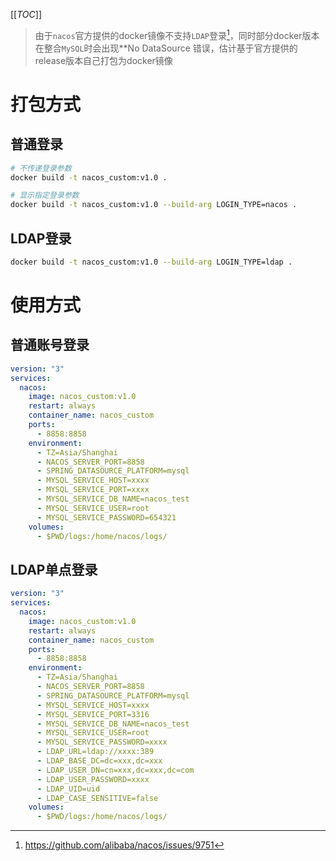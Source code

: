 [[_TOC_]]

> 由于`nacos`官方提供的docker镜像不支持`LDAP`登录[^1]，同时部分docker版本在整合`MySQL`时会出现**No DataSource 错误，估计基于官方提供的release版本自己打包为docker镜像

# 打包方式

## 普通登录

```bash
# 不传递登录参数
docker build -t nacos_custom:v1.0 .

# 显示指定登录参数
docker build -t nacos_custom:v1.0 --build-arg LOGIN_TYPE=nacos .
```

## LDAP登录

```bash
docker build -t nacos_custom:v1.0 --build-arg LOGIN_TYPE=ldap .
```

# 使用方式

## 普通账号登录

```yaml
version: "3"
services:
  nacos:
    image: nacos_custom:v1.0
    restart: always
    container_name: nacos_custom
    ports:
      - 8858:8858
    environment:
      - TZ=Asia/Shanghai
      - NACOS_SERVER_PORT=8858
      - SPRING_DATASOURCE_PLATFORM=mysql
      - MYSQL_SERVICE_HOST=xxxx
      - MYSQL_SERVICE_PORT=xxxx
      - MYSQL_SERVICE_DB_NAME=nacos_test
      - MYSQL_SERVICE_USER=root
      - MYSQL_SERVICE_PASSWORD=654321
    volumes:
      - $PWD/logs:/home/nacos/logs/
```

## LDAP单点登录

```yaml
version: "3"
services:
  nacos:
    image: nacos_custom:v1.0
    restart: always
    container_name: nacos_custom
    ports:
      - 8858:8858
    environment:
      - TZ=Asia/Shanghai
      - NACOS_SERVER_PORT=8858
      - SPRING_DATASOURCE_PLATFORM=mysql
      - MYSQL_SERVICE_HOST=xxxx
      - MYSQL_SERVICE_PORT=3316
      - MYSQL_SERVICE_DB_NAME=nacos_test
      - MYSQL_SERVICE_USER=root
      - MYSQL_SERVICE_PASSWORD=xxxx
      - LDAP_URL=ldap://xxxx:389
      - LDAP_BASE_DC=dc=xxx,dc=xxx
      - LDAP_USER_DN=cn=xxx,dc=xxx,dc=com
      - LDAP_USER_PASSWORD=xxxx
      - LDAP_UID=uid
      - LDAP_CASE_SENSITIVE=false
    volumes:
      - $PWD/logs:/home/nacos/logs/
```

[^1]: https://github.com/alibaba/nacos/issues/9751

